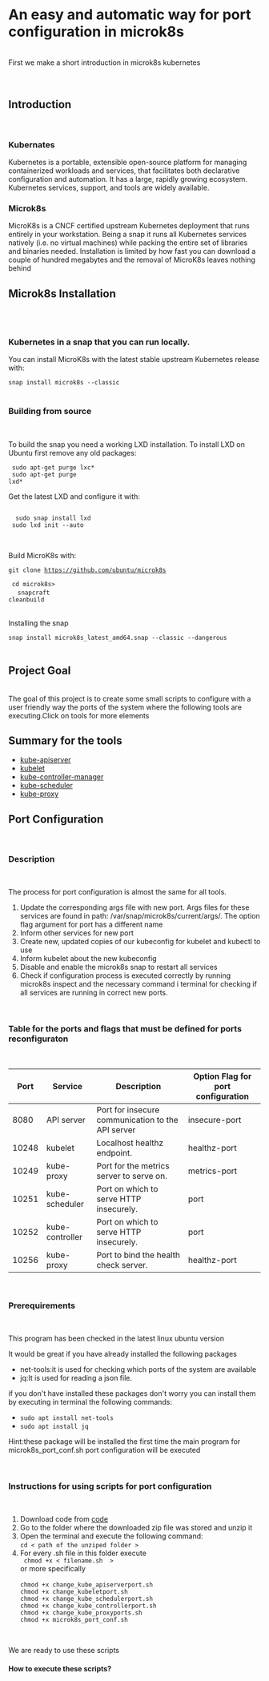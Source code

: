 

 <head>
   <title> Cloud Project</title>
 <style> 
#s1,#s2 ,#s3,#s4,#s5{
 display:none
}
</style>
 
 
 
 
  </head>

<h1>An easy and automatic way for port configuration in microk8s</h1>
 <div><br/>
<div> First we make  a short introduction in microk8s kubernetes<div>
  <br/><br/>
  <h2>Introduction</h2><br/>
  <h3>Kubernates</h3>
 <p>Kubernetes is a portable, extensible open-source platform for managing containerized workloads and services, that facilitates both declarative configuration and automation. It has a large, rapidly growing ecosystem. Kubernetes services, support, and tools are widely available.</p>
 <h3> Microk8s</h3>
 <p>
  MicroK8s is a CNCF certified upstream Kubernetes deployment that runs entirely in your workstation. Being a snap it runs all Kubernetes services natively (i.e. no virtual machines) while packing the entire set of libraries and binaries needed. Installation is limited by how fast you can download a couple of hundred megabytes and the removal of MicroK8s leaves nothing behind
 </p>
 </div>
 <div>
  <h2> Microk8s Installation</h2><br/><br/>
  <h3>Kubernetes in a snap that you can run locally.</h3>

<p>You can install MicroK8s with the latest stable upstream Kubernetes release with:</p>

<code>snap install microk8s --classic</code>
<br/><br/>
<h3>Building from source</h3><br/>
<p>To build the snap you need a working LXD installation. To install LXD on Ubuntu first remove any old packages:<p>

 <code> sudo apt-get purge lxc*<br/></code>
  <code> sudo apt-get purge lxd*</code><br/>
<p> Get the latest LXD and configure it with:
 </p>
 <code>
  sudo snap install lxd </code><br/>
 <code> sudo lxd init --auto
 </code>
 <br/><br/>
 <p> Build MicroK8s with:</p>
 
 <code>git clone https://github.com/ubuntu/microk8s <br/></code>
    <code>   cd microk8s><br/> </code>
     <code>  snapcraft cleanbuild</code>
 <br/><br/>
 <p>Installing the snap</p>
 <code>snap install microk8s_latest_amd64.snap --classic --dangerous</code>

 <br/>
 <br/>
 <div>
 
 <h2> Project Goal</h2><br/>
 The goal of this  project is to create   some small scripts to configure  with a user friendly way  the ports of the system where the following tools are executing.Click on  tools for more elements
 
 <h2> Summary for the tools</h2>
 
 <ul>
  <li><a href="javascript:void(0);" onclick='document.getElementById("s1").style.display = "block";'>kube-apiserver</a><br/>
   <p id='s1'>The Kubernetes API server validates and configures data for the api objects which include pods, services, replicationcontrollers, and others. The API Server services REST operations and provides the frontend to the cluster’s shared state through which all other components interact.</p>
  </li>
  <li><a href="javascript:void(0);" onclick='document.getElementById("s2").style.display = "block";' >kubelet</a>
 <div id='s2' > <p>The kubelet is the primary “node agent” that runs on each node. The kubelet works in terms of a PodSpec. A PodSpec is a YAML or JSON object that describes a pod. The kubelet takes a set of PodSpecs that are provided through various mechanisms (primarily through the apiserver) and ensures that the containers described in those PodSpecs are running and healthy. The kubelet doesn’t manage containers which were not created by Kubernetes.</p>
   <p>There are three ways that a container manifest can be provided to the Kubelet.</p>
    <ul>
     <li>File: Path passed as a flag on the command line. Files under this path will be monitored periodically for updates. The         monitoring period is 20s by default and is configurable via a flag.</li>
      <li>HTTP endpoint: HTTP endpoint passed as a parameter on the command line. This endpoint is checked every 20 seconds (also configurable with a flag).</li>
     <li>HTTP server: The kubelet can also listen for HTTP and respond to a simple API (underspec’d currently) to submit a new manifest</li>
  </ul>
  <br/><p>
  The Pod Lifecycle Event Generator (PLEG) is a function of the kubelet that creates a list of the states for all containers and pods then compares it to the previous states of the containers and pods in a process called Relisting. This allows the PLEG to know which pods and containers need to be synced
  </p>
 
  <li><a href="javascript:void(0);" onclick='document.getElementById("s3").style.display = "block";'>kube-controller-manager</a>
  <p id='s3'>The Kubernetes controller manager is a daemon that embeds the core control loops shipped with Kubernetes. In applications of robotics and automation, a control loop is a non-terminating loop that regulates the state of the system. In Kubernetes, a controller is a control loop that watches the shared state of the cluster through the apiserver and makes changes attempting to move the current state towards the desired state. Examples of controllers that ship with Kubernetes today are the replication controller, endpoints controller, namespace controller, and serviceaccounts controller.</p>
  
  </li>
  <li><a href="javascript:void(0);" onclick='document.getElementById("s4").style.display = "block";' >kube-scheduler</a>
  <p id='s4'>
   The Kubernetes scheduler is a policy-rich, topology-aware, workload-specific function that significantly impacts availability, performance, and capacity. The scheduler needs to take into account individual and collective resource requirements, quality of service requirements, hardware/software/policy constraints, affinity and anti-affinity specifications, data locality, inter-workload interference, deadlines, and so on. Workload-specific requirements will be exposed through the API as necessary.
 </p>
</li>
  <li><a href="javascript:void(0);" onclick='document.getElementById("s5").style.display = "block";'>kube-proxy</a>
   <p id='s5'  style="display:none;">
    The Kubernetes network proxy runs on each node. This reflects services as defined in the Kubernetes API on each node and can do simple TCP, UDP, and SCTP stream forwarding or round robin TCP, UDP, and SCTP forwarding across a set of backends. Service cluster IPs and ports are currently found through Docker-links-compatible environment variables specifying ports opened by the service proxy. There is an optional addon that provides cluster DNS for these cluster IPs. The user must create a service with the apiserver API to configure the proxy.
</p>


</li>
 </div>
 <h2> Port Configuration</h2><br/>
 
 <h3>Description</h3><br/>
 <p> The  process for port configuration is almost the same for all tools.</p>
 <ol>
  <li>Update the corresponding  args  file with new port. Args files for these services are found in path: /var/snap/microk8s/current/args/. The option flag argument for port has a different name</li>
  <li>Inform other services for new port</li>
  <li> Create new, updated copies of our kubeconfig for kubelet and kubectl to use</li>
 <li>Inform kubelet about the new kubeconfig</li>
 <li>Disable and enable the microk8s snap to restart all services</li>
 <li>Check if configuration process is  executed correctly by running microk8s inspect and the necessary command i terminal for checking if  all services are running  in correct new ports.</li>
</ol>  
 
 <br/>
 
 
 
 
 
 <h3> Table for the ports  and flags that must be defined for ports reconfiguraton</h3><br/>
 <table>
  <thead>
    <tr>
      <th>Port</th>
      <th>Service</th>
      <th>Description</th>
     <th>Option Flag for port configuration</th>
    </tr>
 </thead>
  <tbody>
    <tr>
      <td>8080</td>
      <td>API server</td>
      <td>Port for insecure communication to the API server</td>
     <td>insecure-port</td>
    </tr>
    <tr>
      <td>10248</td>
      <td>kubelet</td>
      <td>Localhost healthz endpoint.</td>
     <td>healthz-port</td>
    </tr>
    <tr>
      <td>10249</td>
      <td>kube-proxy</td>
      <td>Port for the metrics server to serve on.</td>
     <td>metrics-port</td>
    </tr>
    <tr>
      <td>10251</td>
      <td>kube-scheduler</td>
      <td>Port on which to serve HTTP insecurely.</td>
      <td>port</td>
    </tr>
    <tr>
      <td>10252</td>
      <td>kube-controller</td>
      <td>Port on which to serve HTTP insecurely.</td>
     <td>port</td>
    </tr>
    <tr>
      <td>10256</td>
      <td>kube-proxy</td>
      <td>Port to bind the health check server.</td>
      <td>healthz-port</td> 
    </tr>
  </tbody>
</table>
 <br/>
 <div>
 <h3> Prerequirements</h3>
<br/>
 <p> This program has been  checked in the latest linux ubuntu version</p>
 <p> It would be great  if you have already installed the following packages</p>
 <ul>
  <li>net-tools:it is used for checking which ports of the system are available</li>
  <li>jq:It is used for reading a json file.</li>
 </ul>
 <p> if you don't have installed  these packages don't worry you can install them by executing in terminal the following  commands:</p>
 <ul>
  <li><code>sudo apt install net-tools</code></li>
  <li><code>sudo apt install jq</code></li>
 </ul> 
 <p> Hint:these package  will be  installed the first time the main program for microk8s_port_conf.sh  port configuration  will be executed</p>
 <br/>
 <h3> Instructions for using   scripts for  port configuration</h3>
 <br/>
 <ol>
  <li> Download code from <a href="https://drive.google.com/file/d/1g1Ot9zClw9Nyw0AIpUKpkDRqlWGuXtNQ/">code</a></li>
  <li> Go to the folder where the downloaded zip file was stored and unzip it</li>
  <li> Open the terminal and execute the following command:<br/>
   <code>cd &lt; path of the unziped folder &gt;</code> </li>
    <li> For every .sh file in this folder execute <br/>
     <code> chmod +x &lt; filename.sh  &gt; </code><div> or more specifically</div><br/>
      <code>chmod +x change_kube_apiserverport.sh </code><br/>
       <code>chmod +x change_kubeletport.sh </code><br/>
        <code>chmod +x change_kube_schedulerport.sh </code><br/>
       <code>chmod +x change_kube_controllerport.sh </code><br/>
       <code>chmod +x change_kube_proxyports.sh </code><br/>
     <code>chmod +x microk8s_port_conf.sh </code></li></ol>
     <br/>
     <p> We are ready to use these scripts</p>
 <h4> How to execute these scripts?</h4>
 
